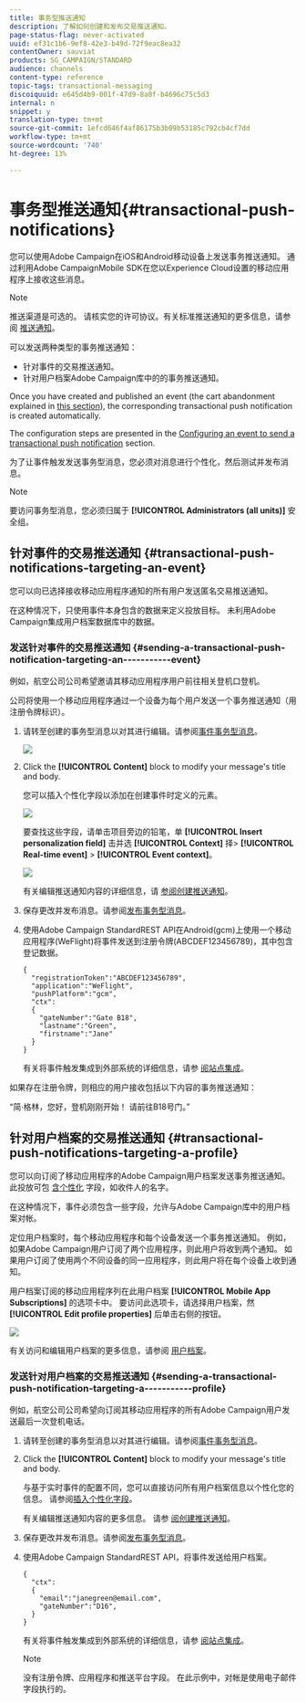 ```yaml
---
title: 事务型推送通知
description: 了解如何创建和发布交易推送通知。
page-status-flag: never-activated
uuid: ef31c1b6-9ef8-42e3-b49d-72f9eac8ea32
contentOwner: sauviat
products: SG_CAMPAIGN/STANDARD
audience: channels
content-type: reference
topic-tags: transactional-messaging
discoiquuid: e645d4b9-001f-47d9-8a0f-b4696c75c5d3
internal: n
snippet: y
translation-type: tm+mt
source-git-commit: 1efcd646f4af86175b3b09b53185c792cb4cf7dd
workflow-type: tm+mt
source-wordcount: '740'
ht-degree: 13%

---
```



# 事务型推送通知{#transactional-push-notifications}

您可以使用Adobe Campaign在iOS和Android移动设备上发送事务推送通知。 通过利用Adobe CampaignMobile SDK在您以Experience Cloud设置的移动应用程序上接收这些消息。

>[!NOTE]
>
>推送渠道是可选的。 请核实您的许可协议。有关标准推送通知的更多信息，请参阅 [推送通知](../../channels/using/about-push-notifications.md)。

可以发送两种类型的事务推送通知：

* 针对事件的交易推送通知。
* 针对用户档案Adobe Campaign库中的的事务推送通知。

Once you have created and published an event (the cart abandonment explained in [this section](../../channels/using/getting-started-with-transactional-msg.md#transactional-messaging-operating-principle)), the corresponding transactional push notification is created automatically.

The configuration steps are presented in the [Configuring an event to send a transactional push notification](../../administration/using/configuring-transactional-messaging.md#use-case--configuring-an-event-to-send-a-transactional-message) section.

为了让事件触发发送事务型消息，您必须对消息进行个性化，然后测试并发布消息。

>[!NOTE]
>
>要访问事务型消息，您必须归属于 **[!UICONTROL Administrators (all units)]** 安全组。

## 针对事件的交易推送通知 {#transactional-push-notifications-targeting-an-event}

您可以向已选择接收移动应用程序通知的所有用户发送匿名交易推送通知。

在这种情况下，只使用事件本身包含的数据来定义投放目标。 未利用Adobe Campaign集成用户档案数据库中的数据。

### 发送针对事件的交易推送通知 {#sending-a-transactional-push-notification-targeting-an-----------event}

例如，航空公司公司希望邀请其移动应用程序用户前往相关登机口登机。

公司将使用一个移动应用程序通过一个设备为每个用户发送一个事务推送通知（用注册令牌标识）。

1. 请转至创建的事务型消息以对其进行编辑。请参阅[事件事务型消息](../../channels/using/event-transactional-messages.md)。

   ![](assets/message-center_push_message.png)

1. Click the **[!UICONTROL Content]** block to modify your message&#39;s title and body.

   您可以插入个性化字段以添加在创建事件时定义的元素。

   ![](assets/message-center_push_content.png)

   要查找这些字段，请单击项目旁边的铅笔，单 **[!UICONTROL Insert personalization field]** 击并选 **[!UICONTROL Context]** 择> **[!UICONTROL Real-time event]** > **[!UICONTROL Event context]**。

   ![](assets/message-center_push_personalization.png)

   有关编辑推送通知内容的详细信息，请 [参阅创建推送通知](../../channels/using/preparing-and-sending-a-push-notification.md)。

1. 保存更改并发布消息。请参阅[发布事务型消息](../../channels/using/event-transactional-messages.md#publishing-a-transactional-message)。
1. 使用Adobe Campaign StandardREST API在Android(gcm)上使用一个移动应用程序(WeFlight)将事件发送到注册令牌(ABCDEF123456789)，其中包含登记数据。

   ```
   {
     "registrationToken":"ABCDEF123456789",
     "application":"WeFlight",
     "pushPlatform":"gcm",
     "ctx":
     {
       "gateNumber":"Gate B18",
       "lastname":"Green",
       "firstname":"Jane"
     }
   }
   ```

   有关将事件触发集成到外部系统的详细信息，请参 [阅站点集成](../../administration/using/configuring-transactional-messaging.md#integrating-the-triggering-of-the-event-in-a-website)。

如果存在注册令牌，则相应的用户接收包括以下内容的事务推送通知：

“简·格林，您好，登机刚刚开始！ 请前往B18号门。”

## 针对用户档案的交易推送通知 {#transactional-push-notifications-targeting-a-profile}

您可以向订阅了移动应用程序的Adobe Campaign用户档案发送事务推送通知。 此投放可包 [含个性化](../../designing/using/personalization.md#inserting-a-personalization-field) 字段，如收件人的名字。

在这种情况下，事件必须包含一些字段，允许与Adobe Campaign库中的用户档案对帐。

定位用户档案时，每个移动应用程序和每个设备发送一个事务推送通知。 例如，如果Adobe Campaign用户订阅了两个应用程序，则此用户将收到两个通知。 如果用户订阅了使用两个不同设备的同一应用程序，则此用户将在每个设备上收到通知。

用户档案订阅的移动应用程序列在此用户档案 **[!UICONTROL Mobile App Subscriptions]** 的选项卡中。 要访问此选项卡，请选择用户档案，然 **[!UICONTROL Edit profile properties]** 后单击右侧的按钮。

![](assets/push_notif_subscriptions.png)

有关访问和编辑用户档案的更多信息，请参阅 [用户档案](../../audiences/using/creating-profiles.md)。

### 发送针对用户档案的交易推送通知 {#sending-a-transactional-push-notification-targeting-a-----------profile}

例如，航空公司公司希望向订阅其移动应用程序的所有Adobe Campaign用户发送最后一次登机电话。

1. 请转至创建的事务型消息以对其进行编辑。请参阅[事件事务型消息](../../channels/using/event-transactional-messages.md)。

   <!--![](assets/message-center_push_message_profile.png)-->

1. Click the **[!UICONTROL Content]** block to modify your message&#39;s title and body.

   与基于实时事件的配置不同，您可以直接访问所有用户档案信息以个性化您的信息。 请参阅[插入个性化字段](../../designing/using/personalization.md#inserting-a-personalization-field)。

   <!--![](assets/message-center_push_content_profile.png)-->

   有关编辑推送通知内容的更多信息。 请参 [阅创建推送通知](../../channels/using/preparing-and-sending-a-push-notification.md)。

1. 保存更改并发布消息。请参阅[发布事务型消息](../../channels/using/event-transactional-messages.md#publishing-a-transactional-message)。
1. 使用Adobe Campaign StandardREST API，将事件发送给用户档案。

   ```
   {
     "ctx":
     {
       "email":"janegreen@email.com",
       "gateNumber":"D16",
     }
   }
   ```

   有关将事件触发集成到外部系统的详细信息，请参 [阅站点集成](../../administration/using/configuring-transactional-messaging.md#integrating-the-triggering-of-the-event-in-a-website)。

   >[!NOTE]
   >
   >没有注册令牌、应用程序和推送平台字段。 在此示例中，对帐是使用电子邮件字段执行的。

